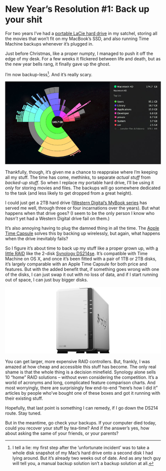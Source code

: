 # New Year’s Resolution #1: Back up your shit

For two years I’ve had a [portable LaCie hard drive](http://www.engadget.com/products/lacie/porsche-design/p-9233/) in my satchel, storing all the movies that won’t fit on my MacBook’s SSD, and also running Time Machine backups whenever it’s plugged in.

Just before Christmas, like a proper numpty, I managed to push it off the edge of my desk. For a few weeks it flickered between life and death, but as the new year bells rang, it finally gave up the ghost.

I’m now backup-less[^1]. And it’s really scary.

![Rose diagram of the contents of my hard drive - created by the Mac app Daisy Disk](/media/daisy-disk.jpg)

Thankfully, though, it’s given me a chance to reappraise where I’m keeping all my stuff. The time has come, methinks, to separate _actual stuff_ from _backed-up stuff_. So when I replace my portable hard drive, I’ll be using it *only* for storing movies and files. The backups will go somewhere dedicated to the task (and less likely to get dropped from a great height).

I could just get a 2TB hard drive ([Western Digital’s MyBook series](http://www.wdc.com/en/products/products.aspx?id=870) has served me well, through three or four incarnations over the years). But what happens when that drive goes? (I seem to be the only person I know who _hasn’t_ yet had a Western Digital drive fail on them.)

It’s also annoying having to plug the damned thing in all the time. The [Apple Time Capsule](http://www.apple.com/uk/airport-time-capsule/) solves this by backing up wirelessly, but again, what happens when the drive inevitably fails?

So I figure it’s about time to back up my stuff like a proper grown up, with [a little RAID](https://en.wikipedia.org/wiki/RAID) like the 2-disk [Synology DS214se](http://www.synology.com/en-global/products/overview/DS214se). It’s compatible with Time Machine on OS X, and once it’s been fitted with a pair of 1TB or 2TB disks, it’s largely comparable with an Apple Time Capsule for both price and features. But with the added benefit that, if something goes wrong with one of the disks, I can just swap it out with no loss of data, and if I start running out of space, I can just buy bigger disks.

![Synology DS214se disk enclosure](/media/ds214se.jpg)

You can get larger, more expensive RAID controllers. But, frankly, I was amazed at how cheap and accessible this stuff has become. The only real shame is that the whole thing is a decision minefield. Synology alone sells 10 “home” RAID solutions – without even considering the competition. It’s a world of acronyms and long, complicated feature comparison charts. And most worryingly, there are surprisingly few end-to-end “here’s how I did it” articles by people who’ve bought one of these boxes and got it running with their existing stuff.

Hopefully, that last point is something I can remedy, if I go down the DS214 route. Stay tuned.

But in the meantime, go check your backups. If your computer died today, could you recover your stuff by tea-time? And if the answer’s yes, how about asking the same of your friends, or your parents?


[^1]: I tell a lie: my first step after the ’unfortunate incident’ was to take a whole disk snapshot of my Mac’s hard drive onto a second disk I had lying around. But it’s already two weeks out of date. And as any tech guy will tell you, a manual backup solution isn’t a backup solution at all.

<link href="/post/getting-started-ds214se-nas">
<link href="/post/time-machine-ds214se-nas">
